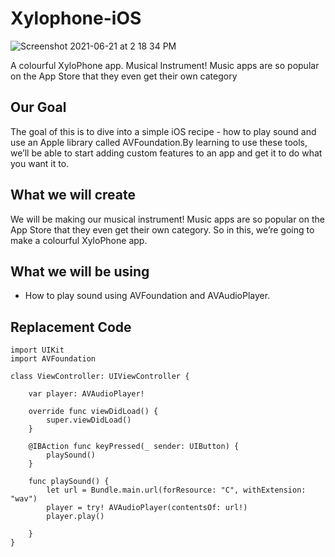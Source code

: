# Xylophone-iOS

![Screenshot 2021-06-21 at 2 18 34 PM](https://user-images.githubusercontent.com/76988309/122734306-949ccd00-d29b-11eb-8307-1bac416666fd.png)

A colourful XyloPhone app.
Musical Instrument!
Music apps are so popular on the App Store that they even get their own category

## Our Goal

The goal of this is to dive into a simple iOS recipe - how to play sound and use an Apple library called AVFoundation.By learning to use these tools, we’ll be able to start adding custom features to an app and get it to do what you want it to.

## What we will create

We will be making our musical instrument! Music apps are so popular on the App Store that they even get their own category. So in this, we’re going to make a colourful XyloPhone app.

## What we will be using

* How to play sound using AVFoundation and AVAudioPlayer.

## Replacement Code

```
import UIKit
import AVFoundation

class ViewController: UIViewController {
    
    var player: AVAudioPlayer!

    override func viewDidLoad() {
        super.viewDidLoad()
    }

    @IBAction func keyPressed(_ sender: UIButton) {
        playSound()
    }
    
    func playSound() {
        let url = Bundle.main.url(forResource: "C", withExtension: "wav")
        player = try! AVAudioPlayer(contentsOf: url!)
        player.play()
                
    }
}
```
